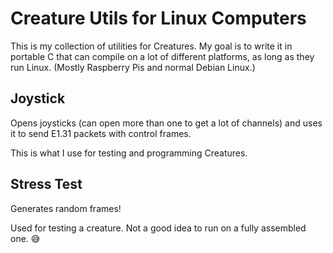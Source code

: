 
# Creature Utils for Linux Computers

This is my collection of utilities for Creatures. My goal is to write it in portable C that can compile on a lot of different platforms, as long as they run Linux. (Mostly Raspberry Pis and normal Debian Linux.)


## Joystick

Opens joysticks (can open more than one to get a lot of channels) and uses it to send E1.31 packets with control frames.

This is what I use for testing and programming Creatures.


## Stress Test

Generates random frames!

Used for testing a creature. Not a good idea to run on a fully assembled one. 😅
